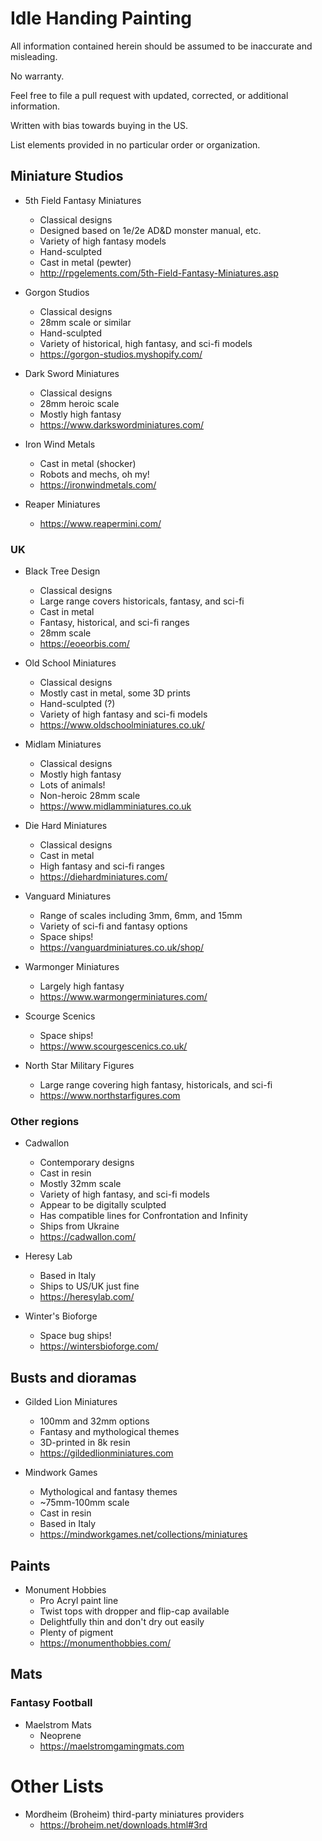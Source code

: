 # Idle Handing Painting 

All information contained herein should be assumed to be inaccurate and misleading. 

No warranty. 

Feel free to file a pull request with updated, corrected, or additional information. 

Written with bias towards buying in the US. 

List elements provided in no particular order or organization. 

## Miniature Studios

- 5th Field Fantasy Miniatures
	- Classical designs
	- Designed based on 1e/2e AD&D monster manual, etc.
	- Variety of high fantasy models
	- Hand-sculpted
	- Cast in metal (pewter)
	- <http://rpgelements.com/5th-Field-Fantasy-Miniatures.asp>

- Gorgon Studios
	- Classical designs
	- 28mm scale or similar
	- Hand-sculpted
	- Variety of historical, high fantasy, and sci-fi models
	- <https://gorgon-studios.myshopify.com/>

- Dark Sword Miniatures
	- Classical designs
	- 28mm heroic scale
	- Mostly high fantasy
	- <https://www.darkswordminiatures.com/>

- Iron Wind Metals
	- Cast in metal (shocker)
	- Robots and mechs, oh my!
	- <https://ironwindmetals.com/>

- Reaper Miniatures
	- <https://www.reapermini.com/>

### UK

- Black Tree Design
	- Classical designs
	- Large range covers historicals, fantasy, and sci-fi
	- Cast in metal
	- Fantasy, historical, and sci-fi ranges
	- 28mm scale
	- <https://eoeorbis.com/>

- Old School Miniatures
	- Classical designs
	- Mostly cast in metal, some 3D prints
	- Hand-sculpted (?)
	- Variety of high fantasy and sci-fi models
	- <https://www.oldschoolminiatures.co.uk/>

- Midlam Miniatures
	- Classical designs
	- Mostly high fantasy
	- Lots of animals!
	- Non-heroic 28mm scale
	- <https://www.midlamminiatures.co.uk>

- Die Hard Miniatures
	- Classical designs
	- Cast in metal
	- High fantasy and sci-fi ranges
	- <https://diehardminiatures.com/>

- Vanguard Miniatures
	- Range of scales including 3mm, 6mm, and 15mm
	- Variety of sci-fi and fantasy options
	- Space ships!
	- <https://vanguardminiatures.co.uk/shop/>

- Warmonger Miniatures
	- Largely high fantasy
	- <https://www.warmongerminiatures.com/>

- Scourge Scenics
	- Space ships!
	- <https://www.scourgescenics.co.uk/>

- North Star Military Figures
	- Large range covering high fantasy, historicals, and sci-fi
	- <https://www.northstarfigures.com>

### Other regions

- Cadwallon
	- Contemporary designs
	- Cast in resin
	- Mostly 32mmscale
	- Variety of high fantasy, and sci-fi models
	- Appear to be digitally sculpted
	- Has compatible lines for Confrontation and Infinity
	- Ships from Ukraine
	- <https://cadwallon.com/>

- Heresy Lab
	- Based in Italy
	- Ships to US/UK just fine
	- <https://heresylab.com/>

- Winter's Bioforge
	- Space bug ships!
	- <https://wintersbioforge.com/>

## Busts and dioramas

- Gilded Lion Miniatures
	- 100mm and 32mm options
	- Fantasy and mythological themes
	- 3D-printed in 8k resin
	- <https://gildedlionminiatures.com>

- Mindwork Games
	- Mythological and fantasy themes
	- ~75mm-100mm scale
	- Cast in resin
	- Based in Italy
	- <https://mindworkgames.net/collections/miniatures>

## Paints

- Monument Hobbies
	- Pro Acryl paint line
	- Twist tops with dropper and flip-cap available
	- Delightfully thin and don't dry out easily
	- Plenty of pigment
	- <https://monumenthobbies.com/>

## Mats

### Fantasy Football

- Maelstrom Mats
	- Neoprene
	- <https://maelstromgamingmats.com>

# Other Lists

- Mordheim (Broheim) third-party miniatures providers
	- <https://broheim.net/downloads.html#3rd>
